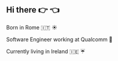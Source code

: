 ## Hi there :point_right: :point_left:

Born in Rome 🇮🇹 ☀️

Software Engineer working at Qualcomm 🛜

Currently living in Ireland 🇮🇪 ☔

<!--- Sometimes I post at [fedebuon.co](https://fedebuon.co) -->
